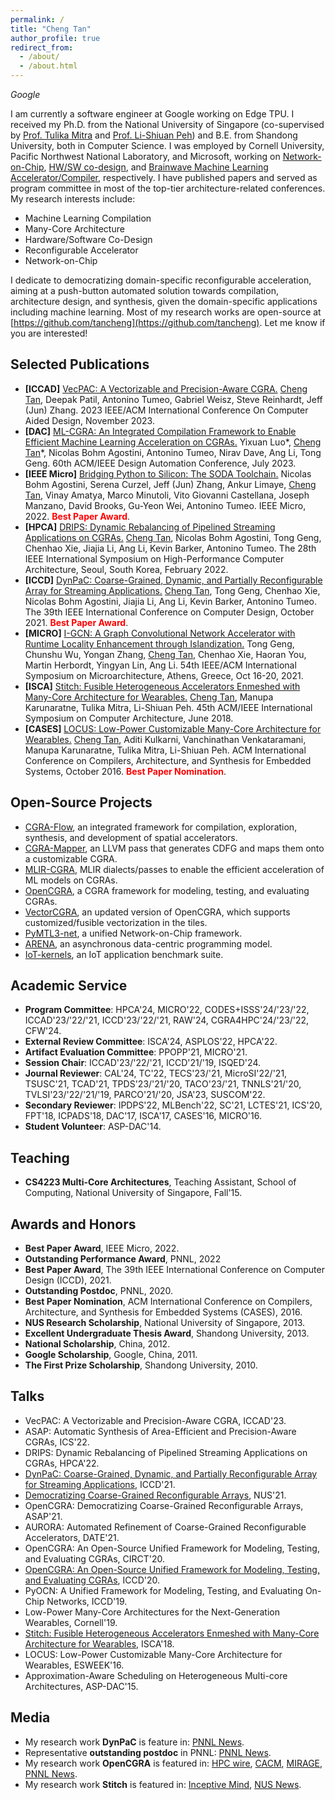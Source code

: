```yaml
---
permalink: /
title: "Cheng Tan"
author_profile: true
redirect_from: 
  - /about/
  - /about.html
---
```


*Google*

I am currently a software engineer at Google working on Edge TPU. I received my Ph.D. from the National University of Singapore (co-supervised by [Prof. Tulika Mitra](https://www.comp.nus.edu.sg/~tulika/) and [Prof. Li-Shiuan Peh](https://www.comp.nus.edu.sg/~peh/)) and B.E. from Shandong University, both in Computer Science. I was employed by Cornell University, Pacific Northwest National Laboratory, and Microsoft, working on [Network-on-Chip](https://github.com/cornell-brg/pymtl3-net), [HW/SW co-design](https://github.com/pnnl/OpenCGRA), and [Brainwave Machine Learning Accelerator/Compiler](https://www.microsoft.com/en-us/research/project/project-brainwave), respectively. I have published papers and served as program committee in most of the top-tier architecture-related conferences. My research interests include:
- Machine Learning Compilation
- Many-Core Architecture
- Hardware/Software Co-Design
- Reconfigurable Accelerator
- Network-on-Chip

I dedicate to democratizing domain-specific reconfigurable acceleration, aiming at a push-button automated solution towards compilation, architecture design, and synthesis, given the domain-specific applications including machine learning. Most of my research works are open-source at [https://github.com/tancheng](https://github.com/tancheng). Let me know if you are interested!

Selected Publications
------
- **[ICCAD]** [VecPAC: A Vectorizable and Precision-Aware CGRA.](https://github.com/tancheng/VectorCGRA) <u>Cheng Tan</u>, Deepak Patil, Antonino Tumeo, Gabriel Weisz, Steve Reinhardt, Jeff (Jun) Zhang. 2023 IEEE/ACM International Conference On Computer Aided Design, November 2023.
- **[DAC]** [ML-CGRA: An Integrated Compilation Framework to Enable Efficient Machine Learning Acceleration on CGRAs.](https://github.com/tancheng/mlir-cgra) Yixuan Luo\*, <u>Cheng Tan</u>\*, Nicolas Bohm Agostini, Antonino Tumeo, Nirav Dave, Ang Li, Tong Geng. 60th ACM/IEEE Design Automation Conference, July 2023.
- **[IEEE Micro]** [Bridging Python to Silicon: The SODA Toolchain.](https://ieeexplore.ieee.org/document/9786533) Nicolas Bohm Agostini, Serena Curzel, Jeff (Jun) Zhang, Ankur Limaye, <u>Cheng Tan</u>, Vinay Amatya, Marco Minutoli, Vito Giovanni Castellana, Joseph Manzano, David Brooks, Gu-Yeon Wei, Antonino Tumeo. IEEE Micro, 2022. <span style="color:red">**Best Paper Award**</span>.
- **[HPCA]** [DRIPS: Dynamic Rebalancing of Pipelined Streaming Applications on CGRAs.](https://ieeexplore.ieee.org/document/9773269) <u>Cheng Tan</u>, Nicolas Bohm Agostini, Tong Geng, Chenhao Xie, Jiajia Li, Ang Li, Kevin Barker, Antonino Tumeo. The 28th IEEE International Symposium on High-Performance Computer Architecture, Seoul, South Korea, February 2022.
- **[ICCD]** [DynPaC: Coarse-Grained, Dynamic, and Partially Reconfigurable Array for Streaming Applications.](https://ieeexplore.ieee.org/document/9643624) <u>Cheng Tan</u>, Tong Geng, Chenhao Xie, Nicolas Bohm Agostini, Jiajia Li, Ang Li, Kevin Barker, Antonino Tumeo. The 39th IEEE International Conference on Computer Design, October 2021. <span style="color:red">**Best Paper Award**</span>.
- **[MICRO]** [I-GCN: A Graph Convolutional Network Accelerator with Runtime Locality Enhancement through Islandization.](https://arxiv.org/pdf/2203.03606.pdf) Tong Geng, Chunshu Wu, Yongan Zhang, <u>Cheng Tan</u>, Chenhao Xie, Haoran You, Martin Herbordt, Yingyan Lin, Ang Li. 54th IEEE/ACM International Symposium on Microarchitecture, Athens, Greece, Oct 16-20, 2021.
- **[ISCA]** [Stitch: Fusible Heterogeneous Accelerators Enmeshed with Many-Core Architecture for Wearables.](https://www.comp.nus.edu.sg/~tulika/ISCA18.pdf) <u>Cheng Tan</u>, Manupa Karunaratne, Tulika Mitra, Li-Shiuan Peh. 45th ACM/IEEE International Symposium on Computer Architecture, June 2018.
- **[CASES]** [LOCUS: Low-Power Customizable Many-Core Architecture for Wearables.](https://www.comp.nus.edu.sg/~tulika/CASES16.pdf) <u>Cheng Tan</u>, Aditi Kulkarni, Vanchinathan Venkataramani, Manupa Karunaratne, Tulika Mitra, Li-Shiuan Peh. ACM International Conference on Compilers, Architecture, and Synthesis for Embedded Systems, October 2016. <span style="color:red">**Best Paper Nomination**</span>.

Open-Source Projects
------
- [CGRA-Flow](https://github.com/tancheng/CGRA-Flow), an integrated framework for compilation, exploration, synthesis, and development of spatial accelerators.
- [CGRA-Mapper](https://github.com/tancheng/CGRA-Mapper), an LLVM pass that generates CDFG and maps them onto a customizable CGRA.
- [MLIR-CGRA](https://github.com/tancheng/mlir-cgra), MLIR dialects/passes to enable the efficient acceleration of ML models on CGRAs.
- [OpenCGRA](https://github.com/pnnl/opencgra), a CGRA framework for modeling, testing, and evaluating CGRAs.
- [VectorCGRA](https://github.com/tancheng/VectorCGRA), an updated version of OpenCGRA, which supports customized/fusible vectorization in the tiles.
- [PyMTL3-net](https://github.com/cornell-brg/pymtl3-net), a unified Network-on-Chip framework.
- [ARENA](https://github.com/pnnl/arena), an asynchronous data-centric programming model.
- [IoT-kernels](https://github.com/iot-locus/kernels), an IoT application benchmark suite.

Academic Service
------
- **Program Committee**: HPCA'24, MICRO'22, CODES+ISSS'24/'23/'22, ICCAD'23/'22/'21, ICCD'23/'22/'21, RAW'24, CGRA4HPC'24/'23/'22, CFW'24.
- **External Review Committee**: ISCA'24, ASPLOS'22, HPCA'22.
- **Artifact Evaluation Committee**: PPOPP'21, MICRO'21.
- **Session Chair**: ICCAD'23/'22/'21, ICCD'21/'19, ISQED'24.
- **Journal Reviewer**: CAL'24, TC'22, TECS'23/'21, MicroSI'22/'21, TSUSC'21, TCAD'21, TPDS'23/'21/'20, TACO'23/'21, TNNLS'21/'20, TVLSI'23/'22/'21/'19, PARCO'21/'20, JSA'23, SUSCOM'22.
- **Secondary Reviewer**: IPDPS'22, MLBench'22, SC'21, LCTES'21, ICS'20, FPT'18, ICPADS'18, DAC'17, ISCA'17, CASES'16, MICRO'16.
- **Student Volunteer**: ASP-DAC'14.

Teaching
------
- **CS4223 Multi-Core Architectures**, Teaching Assistant, School of Computing, National University of Singapore, Fall'15.

Awards and Honors
------
- **Best Paper Award**, IEEE Micro, 2022.
- **Outstanding Performance Award**, PNNL, 2022
- **Best Paper Award**, The 39th IEEE International Conference on Computer Design (ICCD), 2021.
- **Outstanding Postdoc**, PNNL, 2020.
- **Best Paper Nomination**, ACM International Conference on Compilers, Architecture, and Synthesis for Embedded Systems (CASES), 2016.
- **NUS Research Scholarship**, National University of Singapore, 2013.
- **Excellent Undergraduate Thesis Award**, Shandong University, 2013.
- **National Scholarship**, China, 2012.
- **Google Scholarship**, Google, China, 2011.
- **The First Prize Scholarship**, Shandong University, 2010.

Talks
------
- VecPAC: A Vectorizable and Precision-Aware CGRA, ICCAD'23.
- ASAP: Automatic Synthesis of Area-Efficient and Precision-Aware CGRAs, ICS'22.
- DRIPS: Dynamic Rebalancing of Pipelined Streaming Applications on CGRAs, HPCA'22.
- [DynPaC: Coarse-Grained, Dynamic, and Partially Reconfigurable Array for Streaming Applications](https://www.youtube.com/watch?v=EWOJQrRZNE0&t=7s), ICCD'21.
- [Democratizing Coarse-Grained Reconfigurable Arrays](https://www.youtube.com/watch?v=1P17ERtNQCU), NUS'21.
- OpenCGRA: Democratizing Coarse-Grained Reconfigurable Arrays, ASAP'21.
- AURORA: Automated Refinement of Coarse-Grained Reconfigurable Accelerators, DATE'21.
- OpenCGRA: An Open-Source Unified Framework for Modeling, Testing, and Evaluating CGRAs, CIRCT'20.
- [OpenCGRA: An Open-Source Unified Framework for Modeling, Testing, and Evaluating CGRAs](https://www.youtube.com/watch?v=kRdCl40kpTw&t=1s), ICCD'20.
- PyOCN: A Unified Framework for Modeling, Testing, and Evaluating On-Chip Networks, ICCD'19.
- Low-Power Many-Core Architectures for the Next-Generation Wearables, Cornell'19.
- [Stitch: Fusible Heterogeneous Accelerators Enmeshed with Many-Core Architecture for Wearables](https://www.youtube.com/watch?v=k69yUS-JHPw), ISCA'18.
-	LOCUS: Low-Power Customizable Many-Core Architecture for Wearables, ESWEEK'16.
- Approximation-Aware Scheduling on Heterogeneous Multi-core Architectures, ASP-DAC'15.

Media
------
- My research work **DynPaC** is feature in: [PNNL News](https://www.pnnl.gov/news-media/dynpac-receives-best-paper-award-iccd-2021).
- Representative **outstanding postdoc** in PNNL: [PNNL News](https://www.pnnl.gov/news-media/praises-postdocs).
-	My research work **OpenCGRA** is featured in: [HPC wire](https://www.hpcwire.com/2021/06/18/pnnl-researchers-unveil-tool-to-accelerate-cgra-development), [CACM](https://m-cacm.acm.org/careers/253240-open-source-tool-helps-design-faster-energy-efficient-computers/fulltext?mobile=true), [MIRAGE](https://www.miragenews.com/surpassing-moores-law-574867/), [PNNL News](https://www.pnnl.gov/news-media/surpassing-moores-law).
-	My research work **Stitch** is featured in: [Inceptive Mind](https://www.inceptivemind.com/stitch-fastest-independent-novel-chip-wearables/6976/), [NUS News](https://news.nus.edu.sg/research/future-wearables).

